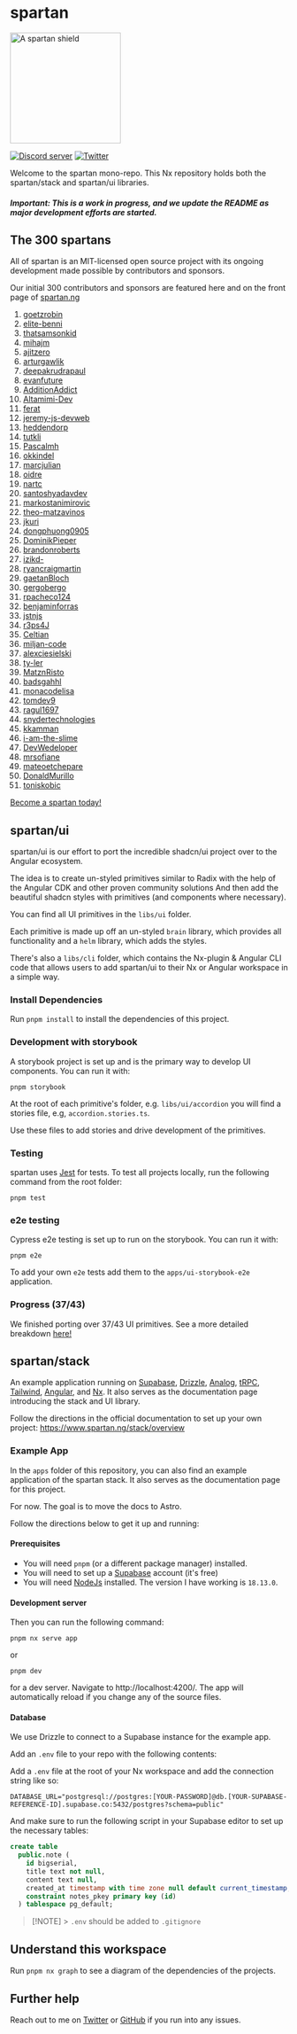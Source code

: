 # spartan

<a href="https://spartan.ng" target="_blank">
<img alt="A spartan shield" width="200px" src="./spartan.svg" title="Spartan logo"/>
</a>

[![Discord server](https://dcbadge.vercel.app/api/server/EqHnxQ4uQr?style=flat-square)](https://discord.gg/EqHnxQ4uQr) [![Twitter](https://img.shields.io/twitter/follow/goetzrobin?color=%23DD0031&style=flat-square)](https://twitter.com/goetzrobin)

Welcome to the spartan mono-repo. This Nx repository holds both the
spartan/stack and spartan/ui libraries.

##### Important: This is a work in progress, and we update the README as major development efforts are started.

## The 300 spartans

All of spartan is an MIT-licensed open source project with its ongoing development made possible by contributors and sponsors.

Our initial 300 contributors and sponsors are featured here and on the front page of [spartan.ng](https://spartan.ng)

1. [goetzrobin](https://github.com/goetzrobin)
2. [elite-benni](https://github.com/elite-benni)
3. [thatsamsonkid](https://github.com/thatsamsonkid)
4. [mihajm](https://github.com/mihajm)
5. [ajitzero](https://github.com/ajitzero)
6. [arturgawlik](https://github.com/arturgawlik)
7. [deepakrudrapaul](https://github.com/deepakrudrapaul)
8. [evanfuture](https://github.com/evanfuture)
9. [AdditionAddict](https://github.com/AdditionAddict)
10. [Altamimi-Dev](https://github.com/Altamimi-Dev)
11. [ferat](https://github.com/ferat)
12. [jeremy-js-devweb](https://github.com/jeremy-js-devweb)
13. [heddendorp](https://github.com/heddendorp)
14. [tutkli](https://github.com/tutkli)
15. [Pascalmh](https://github.com/Pascalmh)
16. [okkindel](https://github.com/okkindel)
17. [marcjulian](https://github.com/marcjulian)
18. [oidre](https://github.com/oidre)
19. [nartc](https://github.com/nartc)
20. [santoshyadavdev](https://github.com/santoshyadavdev)
21. [markostanimirovic](https://github.com/markostanimirovic)
22. [theo-matzavinos](https://github.com/theo-matzavinos)
23. [jkuri](https://github.com/jkuri)
24. [dongphuong0905](https://github.com/dongphuong0905)
25. [DominikPieper](https://github.com/DominikPieper)
26. [brandonroberts](https://github.com/brandonroberts)
27. [izikd-](https://github.com/izikd-)
28. [ryancraigmartin](https://github.com/ryancraigmartin)
29. [gaetanBloch](https://github.com/gaetanBloch)
30. [gergobergo](https://github.com/gergobergo)
31. [rpacheco124](https://github.com/rpacheco124)
32. [benjaminforras](https://github.com/benjaminforras)
33. [jstnjs](https://github.com/jstnjs)
34. [r3ps4J](https://github.com/r3ps4J)
35. [Celtian](https://github.com/Celtian)
36. [miljan-code](https://github.com/miljan-code)
37. [alexciesielski](https://github.com/alexciesielski)
38. [ty-ler](https://github.com/ty-ler)
39. [MatznRisto](https://github.com/MatznRisto)
40. [badsgahhl](https://github.com/badsgahhl)
41. [monacodelisa](https://github.com/monacodelisa)
42. [tomdev9](https://github.com/tomdev9)
43. [ragul1697](https://github.com/ragul1697)
44. [snydertechnologies](https://github.com/snydertechnologies)
45. [kkamman](https://github.com/kkamman)
46. [i-am-the-slime](https://github.com/i-am-the-slime)
47. [DevWedeloper](https://github.com/DevWedeloper)
48. [mrsofiane](https://github.com/mrsofiane)
49. [mateoetchepare](https://github.com/mateoetchepare)
50. [DonaldMurillo](https://github.com/DonaldMurillo)
51. [toniskobic](https://github.com/toniskobic)


[Become a spartan today!](https://github.com/sponsors/goetzrobin)

## spartan/ui

spartan/ui is our effort to port the incredible shadcn/ui project over to the Angular ecosystem.

The idea is to create un-styled primitives similar to Radix with the help of the Angular CDK and other proven community solutions
And then add the beautiful shadcn styles with primitives (and components where necessary).

You can find all UI primitives in the `libs/ui` folder.

Each primitive is made up off an un-styled `brain` library, which provides all functionality and a `helm` library, which adds the styles.

There's also a `libs/cli` folder, which contains the Nx-plugin & Angular CLI code that allows users to add spartan/ui to their Nx or Angular workspace in a simple way.

### Install Dependencies

Run `pnpm install` to install the dependencies of this project.

### Development with storybook

A storybook project is set up and is the primary way to develop UI components. You can run it with:

```
pnpm storybook
```

At the root of each primitive's folder, e.g. `libs/ui/accordion` you will find a stories file, e.g, `accordion.stories.ts`.

Use these files to add stories and drive development of the primitives.

### Testing

spartan uses [Jest](https://jestjs.io) for tests. To test all projects locally, run the following command from the root
folder:

```shell
pnpm test
```

### e2e testing

Cypress e2e testing is set up to run on the storybook. You can run it with:

```
pnpm e2e
```

To add your own `e2e` tests add them to the `apps/ui-storybook-e2e` application.

### Progress (37/43)

We finished porting over 37/43 UI primitives. See a more detailed breakdown [here!](./libs/ui/README.md)

## spartan/stack

An example application running
on [Supabase](https://supabase.com/), [Drizzle](https://orm.drizzle.team/), [Analog](https://analogjs.org/),
[tRPC](https://trpc.io/), [Tailwind](https://tailwindcss.com/), [Angular](https://angular.io/),
and [Nx](https://nx.dev/). It also serves as the documentation page introducing the stack and UI library.

Follow the directions in the official documentation to set up your own project:
https://www.spartan.ng/stack/overview

### Example App

In the `apps` folder of this repository, you can also find an example application of the spartan stack.
It also serves as the documentation page for this project.

For now. The goal is to move the docs to Astro.

Follow the directions below to get it up and running:

#### Prerequisites

- You will need `pnpm` (or a different package manager) installed.
- You will need to set up a [Supabase](https://supabase.com/) account (it's free)
- You will need [NodeJs](https://nodejs.org/en) installed. The version I have working is `18.13.0`.

#### Development server

Then you can run the following command:

```shell
pnpm nx serve app
```

or

```shell
pnpm dev
```

for a dev server. Navigate to http://localhost:4200/. The app will automatically reload
if you change any of the source files.

#### Database

We use Drizzle to connect to a Supabase instance for the example app.

Add an `.env` file to your repo with the following contents:

Add a `.env` file at the root of your Nx workspace and add the connection string like so:

```
DATABASE_URL="postgresql://postgres:[YOUR-PASSWORD]@db.[YOUR-SUPABASE-REFERENCE-ID].supabase.co:5432/postgres?schema=public"
```

And make sure to run the following script in your Supabase editor to set up the necessary tables:

```sql
create table
  public.note (
    id bigserial,
    title text not null,
    content text null,
    created_at timestamp with time zone null default current_timestamp,
    constraint notes_pkey primary key (id)
  ) tablespace pg_default;
```

> [!NOTE] > `.env` should be added to `.gitignore`

## Understand this workspace

Run `pnpm nx graph` to see a diagram of the dependencies of the projects.

## Further help

Reach out to me on [Twitter](https://twitter.com/goetzrobin/) or [GitHub](https://github.com/goetzrobin) if you run into
any issues.
